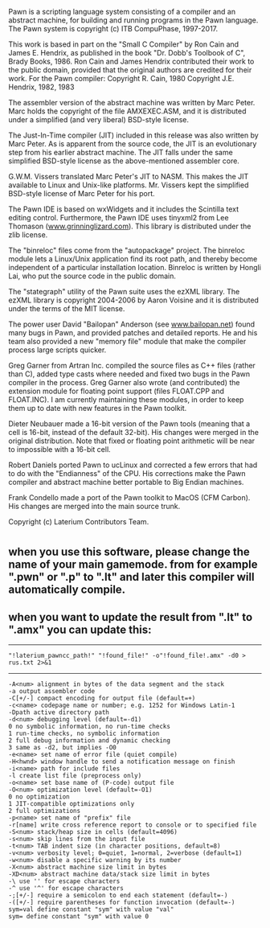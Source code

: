 Pawn is a scripting language system consisting of a compiler and an abstract
machine, for building and running programs in the Pawn language. The Pawn
system is copyright (c) ITB CompuPhase, 1997-2017.

This work is based in part on the "Small C Compiler" by Ron Cain and
James E. Hendrix, as published in the book "Dr. Dobb's Toolbook of C",
Brady Books, 1986. Ron Cain and James Hendrix contributed their work to the
public domain, provided that the original authors are credited for their work.
For the Pawn compiler:
    Copyright R. Cain, 1980
    Copyright J.E. Hendrix, 1982, 1983

The assembler version of the abstract machine was written by Marc Peter.
Marc holds the copyright of the file AMXEXEC.ASM, and it is distributed under
a simplified (and very liberal) BSD-style license.

The Just-In-Time compiler (JIT) included in this release was also written by
Marc Peter. As is apparent from the source code, the JIT is an evolutionary
step from his earlier abstract machine. The JIT falls under the same simplified
BSD-style license as the above-mentioned assembler core.

G.W.M. Vissers translated Marc Peter's JIT to NASM. This makes the JIT available
to Linux and Unix-like platforms. Mr. Vissers kept the simplified BSD-style
license of Marc Peter for his port.

The Pawn IDE is based on wxWidgets and it includes the Scintilla text editing
control. Furthermore, the Pawn IDE uses tinyxml2 from Lee Thomason
(www.grinninglizard.com). This library is distributed under the zlib license.

The "binreloc" files come from the "autopackage" project. The binreloc module
lets a Linux/Unix application find its root path, and thereby become independent
of a particular installation location. Binreloc is written by Hongli Lai, who
put the source code in the public domain.

The "stategraph" utility of the Pawn suite uses the ezXML library. The ezXML
library is copyright 2004-2006 by Aaron Voisine and it is distributed under the
terms of the MIT license.

The power user David "Bailopan" Anderson (see www.bailopan.net) found many bugs
in Pawn, and provided patches and detailed reports. He and his team also
provided a new "memory file" module that make the compiler process large scripts
quicker.

Greg Garner from Artran Inc. compiled the source files as C++ files (rather
than C), added type casts where needed and fixed two bugs in the Pawn compiler
in the process. Greg Garner also wrote (and contributed) the extension module
for floating point support (files FLOAT.CPP and FLOAT.INC). I am currently
maintaining these modules, in order to keep them up to date with new features
in the Pawn toolkit.

Dieter Neubauer made a 16-bit version of the Pawn tools (meaning that a cell
is 16-bit, instead of the default 32-bit). His changes were merged in the
original distribution. Note that fixed or floating point arithmetic will be
near to impossible with a 16-bit cell.

Robert Daniels ported Pawn to ucLinux and corrected a few errors that had to
do with the "Endianness" of the CPU. His corrections make the Pawn compiler
and abstract machine better portable to Big Endian machines.

Frank Condello made a port of the Pawn toolkit to MacOS (CFM Carbon). His
changes are merged into the main source trunk.

Copyright (c) Laterium Contributors Team.

#

## when you use this software, please change the name of your main gamemode. from for example ".pwn" or ".p" to ".lt" and later this compiler will automatically compile.

## when you want to update the result from ".lt" to ".amx" you can update this:
-------------------------------------------------------------------------------
```
"!laterium_pawncc_path!" "!found_file!" -o"!found_file!.amx" -d0 > rus.txt 2>&1
```
-------------------------------------------------------------------------------
```
-A<num> alignment in bytes of the data segment and the stack
-a output assembler code
-C[+/-] compact encoding for output file (default=+)
-c<name> codepage name or number; e.g. 1252 for Windows Latin-1
-Dpath active directory path
-d<num> debugging level (default=-d1)
0 no symbolic information, no run-time checks
1 run-time checks, no symbolic information
2 full debug information and dynamic checking
3 same as -d2, but implies -O0
-e<name> set name of error file (quiet compile)
-H<hwnd> window handle to send a notification message on finish
-i<name> path for include files
-l create list file (preprocess only)
-o<name> set base name of (P-code) output file
-O<num> optimization level (default=-O1)
0 no optimization
1 JIT-compatible optimizations only
2 full optimizations
-p<name> set name of "prefix" file
-r[name] write cross reference report to console or to specified file
-S<num> stack/heap size in cells (default=4096)
-s<num> skip lines from the input file
-t<num> TAB indent size (in character positions, default=8)
-v<num> verbosity level; 0=quiet, 1=normal, 2=verbose (default=1)
-w<num> disable a specific warning by its number
-X<num> abstract machine size limit in bytes
-XD<num> abstract machine data/stack size limit in bytes
-\ use '' for escape characters
-^ use '^' for escape characters
-;[+/-] require a semicolon to end each statement (default=-)
-([+/-] require parentheses for function invocation (default=-)
sym=val define constant "sym" with value "val"
sym= define constant "sym" with value 0
```
